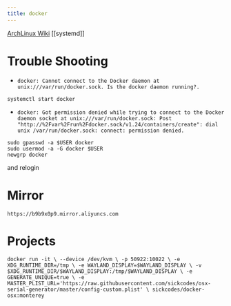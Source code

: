 ```yaml
---
title: docker
---
```


[ArchLinux Wiki](https://wiki.archlinux.org/title/docker#Installation)
[[systemd]]
# Trouble Shooting
- `docker: Cannot connect to the Docker daemon at unix:///var/run/docker.sock. Is the docker daemon running?.`
```
systemctl start docker
```
- `docker: Got permission denied while trying to connect to the Docker daemon socket at unix:///var/run/docker.sock: Post "http://%2Fvar%2Frun%2Fdocker.sock/v1.24/containers/create": dial unix /var/run/docker.sock: connect: permission denied.`
```
sudo gpasswd -a $USER docker
sudo usermod -a -G docker $USER
newgrp docker
```
and relogin

# Mirror
`https://b9b9x0p9.mirror.aliyuncs.com`

# Projects
```
docker run -it \ --device /dev/kvm \ -p 50922:10022 \ -e XDG_RUNTIME_DIR=/tmp \ -e WAYLAND_DISPLAY=$WAYLAND_DISPLAY \ -v $XDG_RUNTIME_DIR/$WAYLAND_DISPLAY:/tmp/$WAYLAND_DISPLAY \ -e GENERATE_UNIQUE=true \ -e MASTER_PLIST_URL='https://raw.githubusercontent.com/sickcodes/osx-serial-generator/master/config-custom.plist' \ sickcodes/docker-osx:monterey
```